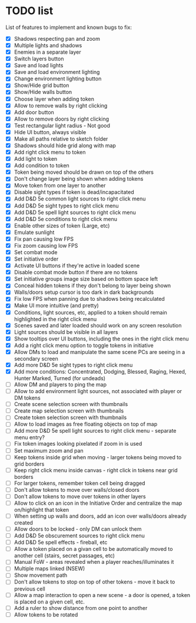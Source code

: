 # TODO list

List of features to implement and known bugs to fix:

- [X] Shadows respecting pan and zoom
- [X] Multiple lights and shadows
- [X] Enemies in a separate layer
- [X] Switch layers button
- [X] Save and load lights
- [X] Save and load environment lighting
- [X] Change environment lighting button
- [X] Show/Hide grid button
- [X] Show/Hide walls button
- [X] Choose layer when adding token
- [X] Allow to remove walls by right clicking
- [X] Add door button
- [X] Allow to remove doors by right clicking
- [X] Test rectangular light radius - Not good
- [X] Hide UI button, always visible
- [X] Make all paths relative to sketch folder
- [X] Shadows should hide grid along with map
- [X] Add right click menu to token
- [X] Add light to token
- [X] Add condition to token
- [X] Token being moved should be drawn on top of the others
- [X] Don't change layer being shown when adding tokens
- [X] Move token from one layer to another
- [X] Disable sight types if token is dead/incapacitated
- [X] Add D&D 5e common light sources to right click menu
- [X] Add D&D 5e sight types to right click menu
- [X] Add D&D 5e spell light sources to right click menu
- [X] Add D&D 5e conditions to right click menu
- [X] Enable other sizes of token (Large, etc)
- [X] Emulate sunlight
- [X] Fix pan causing low FPS
- [X] Fix zoom causing low FPS
- [X] Set combat mode
- [X] Set initiative order
- [X] Activate UI buttons if they're active in loaded scene
- [X] Disable combat mode button if there are no tokens
- [X] Set initiative groups image size based on bottom space left
- [X] Conceal hidden tokens if they don't belong to layer being shown
- [X] Walls/doors setup cursor is too dark in dark backgrounds
- [X] Fix low FPS when panning due to shadows being recalculated
- [X] Make UI more intuitive (and pretty)
- [X] Conditions, light sources, etc, applied to a token should remain highlighted in the right click menu
- [X] Scenes saved and later loaded should work on any screen resolution
- [X] Light sources should be visible in all layers
- [X] Show tooltips over UI buttons, including the ones in the right click menu
- [X] Add a right click menu option to toggle tokens in initiative
- [X] Allow DMs to load and manipulate the same scene PCs are seeing in a secondary screen
- [X] Add more D&D 5e sight types to right click menu
- [X] Add more conditions: Concentrated, Dodging, Blessed, Raging, Hexed, Hunter Marked, Turned (for undeads)
- [ ] Allow DM and players to ping the map
- [ ] Allow to add environment light sources, not associated with player or DM tokens
- [ ] Create scene selection screen with thumbnails
- [ ] Create map selection screen with thumbnails
- [ ] Create token selection screen with thumbnails
- [ ] Allow to load images as free floating objects on top of map
- [ ] Add more D&D 5e spell light sources to right click menu - separate menu entry?
- [ ] Fix token images looking pixelated if zoom in is used
- [ ] Set maximum zoom and pan
- [ ] Keep tokens inside grid when moving - larger tokens being moved to grid borders
- [ ] Keep right click menu inside canvas - right click in tokens near grid borders
- [ ] For larger tokens, remember token cell being dragged
- [ ] Don't allow tokens to move over walls/closed doors
- [ ] Don't allow tokens to move over tokens in other layers
- [ ] Allow to click on an icon in the Initiative Order and centralize the map on/highlight that token
- [ ] When setting up walls and doors, add an icon over walls/doors already created
- [ ] Allow doors to be locked - only DM can unlock them
- [ ] Add D&D 5e obscurement sources to right click menu
- [ ] Add D&D 5e spell effects - fireball, etc
- [ ] Allow a token placed on a givan cell to be automatically moved to another cell (stairs, secret passages, etc)
- [ ] Manual FoW - areas revealed when a player reaches/illuminates it
- [ ] Multiple maps linked (NSEW)
- [ ] Show movement path
- [ ] Don't allow tokens to stop on top of other tokens - move it back to previous cell
- [ ] Allow a map interaction to open a new scene - a door is opened, a token is placed on a given cell, etc.
- [ ] Add a ruler to show distance from one point to another
- [ ] Allow tokens to be rotated